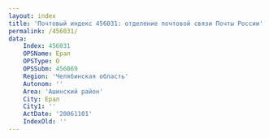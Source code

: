 ```yaml
---
layout: index
title: 'Почтовый индекс 456031: отделение почтовой связи Почты России'
permalink: /456031/
data:
    Index: 456031
    OPSName: Ерал
    OPSType: О
    OPSSubm: 456069
    Region: 'Челябинская область'
    Autonom: ''
    Area: 'Ашинский район'
    City: Ерал
    City1: ''
    ActDate: '20061101'
    IndexOld: ''
---
```

